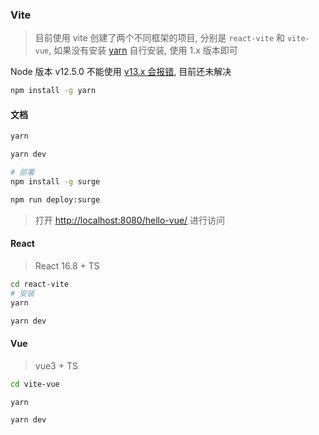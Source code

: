 ### Vite

> 目前使用 vite 创建了两个不同框架的项目, 分别是 `react-vite` 和 `vite-vue`, 如果没有安装 [yarn](https://yarnpkg.com/getting-started/install) 自行安装, 使用 1.x 版本即可

Node 版本 v12.5.0 不能使用 [v13.x 会报错](https://github.com/babel/babel/issues/10595), 目前还未解决

```bash
npm install -g yarn
```

#### 文档

```bash
yarn 

yarn dev

# 部署
npm install -g surge

npm run deploy:surge
```

> 打开 [http://localhost:8080/hello-vue/](http://localhost:8080/hello-vue/) 进行访问

#### React

> React 16.8 + TS

```bash
cd react-vite
# 安装
yarn

yarn dev
```

#### Vue

> vue3 + TS

```bash
cd vite-vue

yarn

yarn dev
```
